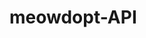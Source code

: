 # meowdopt-API

<!-- Ages:

- Kitty;
- Young;
- Adult;
- Senior;

Cities:
Calgary
Edmonton
Red Deer
Lethbridge
Medicine Hat
Saint Albert
Grande Prairie
Airdrie
Spruce Grove
Leduc -->
